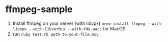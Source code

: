 # ffmpeg-sample

1) Install ffmpeg on your server (with libvpx)
`brew install ffmpeg --with-libvpx --with-libvorbis --with-fdk-aacc` for MacOS
2) run `ruby test.rb path-to-yout-file.mov`
